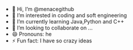 - 👋 Hi, I’m @menacegithub
- 👀 I’m interested in coding and soft engineering
- 🌱 I’m currently learning Java,Python and C++
- 💞️ I’m looking to collaborate on ...
- 😄 Pronouns: he
- ⚡ Fun fact: I have so crazy ideas

<!---
menacegithub/menacegithub is a ✨ special ✨ repository because its `README.md` (this file) appears on your GitHub profile.
You can click the Preview link to take a look at your changes.
--->
